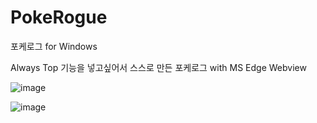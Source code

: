 # PokeRogue

포케로그 for Windows 

Always Top 기능을 넣고싶어서 스스로 만든 포케로그 with MS Edge Webview




![image](https://github.com/BigWildTiger/PokeRogue/assets/10737912/6d1ce6b3-d062-4eda-8a4d-60aacbc05ed5)


![image](https://github.com/BigWildTiger/PokeRogue/assets/10737912/8c017db9-d72c-44d7-9fd8-07533241838a)
